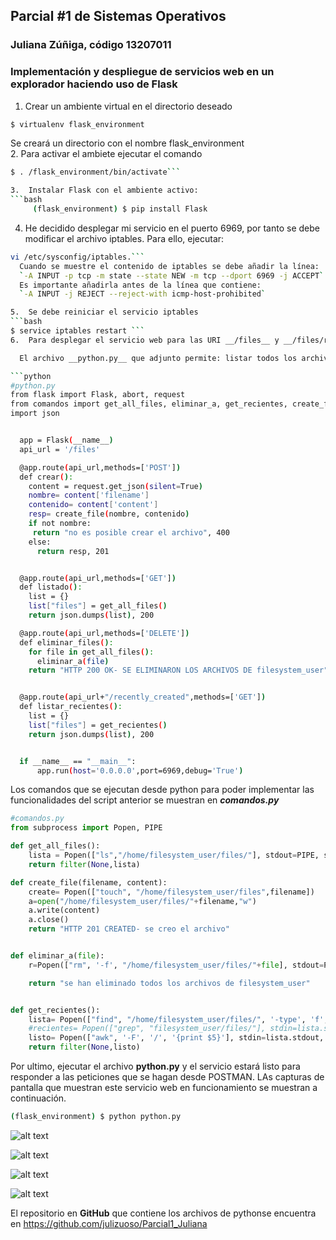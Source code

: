 ## Parcial #1 de Sistemas Operativos  
### Juliana Zúñiga, código 13207011

### Implementación y despliegue de servicios web en un explorador haciendo uso de Flask

1.	Crear un ambiente virtual en el directorio deseado  
```bash
$ virtualenv flask_environment
```  
Se creará un directorio con el nombre flask_environment  
2.	Para activar el ambiete ejecutar el comando
```bash
$ . /flask_environment/bin/activate```

3.  Instalar Flask con el ambiente activo:
```bash
     (flask_environment) $ pip install Flask
```
4.	He decidido desplegar mi servicio en el puerto 6969, por tanto se debe modificar el archivo iptables. Para ello, ejecutar:
```bash
vi /etc/sysconfig/iptables.```
  Cuando se muestre el contenido de iptables se debe añadir la línea:  
  `-A INPUT -p tcp -m state --state NEW -m tcp --dport 6969 -j ACCEPT`  
  Es importante añadirla antes de la línea que contiene:  
  `-A INPUT -j REJECT --reject-with icmp-host-prohibited`

5.  Se debe reiniciar el servicio iptables  
```bash  
$ service iptables restart ```  
6.  Para desplegar el servicio web para las URI __/files__ y __/files/recently_created___, crer un archivo *.py que soporte las peticiones HTTP que se requieren: __POST, GET__ y __DELETE__.

  El archivo __python.py__ que adjunto permite: listar todos los archivos, borrar todos los archivos y crear un nuevo archivo en el directorio __/home/filesystem_user/files/__

```python
#python.py
from flask import Flask, abort, request
from comandos import get_all_files, eliminar_a, get_recientes, create_file
import json


  app = Flask(__name__)
  api_url = '/files'

  @app.route(api_url,methods=['POST'])
  def crear():
    content = request.get_json(silent=True)
    nombre= content['filename']
    contenido= content['content']
    resp= create_file(nombre, contenido)
    if not nombre:
     return "no es posible crear el archivo", 400
    else:
      return resp, 201


  @app.route(api_url,methods=['GET'])
  def listado():
    list = {}
    list["files"] = get_all_files()
    return json.dumps(list), 200

  @app.route(api_url,methods=['DELETE'])
  def eliminar_files():
    for file in get_all_files():
      eliminar_a(file)
    return "HTTP 200 OK- SE ELIMINARON LOS ARCHIVOS DE filesystem_user", 200


  @app.route(api_url+"/recently_created",methods=['GET'])
  def listar_recientes():
    list = {}
    list["files"] = get_recientes()
    return json.dumps(list), 200


  if __name__ == "__main__":
      app.run(host='0.0.0.0',port=6969,debug='True')
```
  Los comandos que se ejecutan desde python para poder implementar las funcionalidades del script anterior se muestran en ___comandos.py___

```python
#comandos.py
from subprocess import Popen, PIPE

def get_all_files():
	lista = Popen(["ls","/home/filesystem_user/files/"], stdout=PIPE, stderr=PIPE).communicate()[0].split('\n')
	return filter(None,lista)

def create_file(filename, content):
	create= Popen(["touch", "/home/filesystem_user/files",filename])
	a=open("/home/filesystem_user/files/"+filename,"w")
	a.write(content)
	a.close()
	return "HTTP 201 CREATED- se creo el archivo"


def eliminar_a(file):
	r=Popen(["rm", '-f', "/home/filesystem_user/files/"+file], stdout=PIPE, stderr=PIPE)

	return "se han eliminado todos los archivos de filesystem_user"


def get_recientes():
	lista= Popen(["find", "/home/filesystem_user/files/", '-type', 'f', '-mtime', '-1'], stdout=PIPE, stderr=PIPE)
	#recientes= Popen(["grep", "filesystem_user/files/"], stdin=lista.stdout, stdout=PIPE, stderr=PIPE).communicate()[0].split('\n')
	listo= Popen(["awk", '-F', '/', '{print $5}'], stdin=lista.stdout, stdout=PIPE, stderr=PIPE).communicate()[0].split('\n')
	return filter(None,listo)
```

Por ultimo, ejecutar el archivo __python.py__ y el servicio estará listo para responder a las peticiones que se hagan desde POSTMAN. LAs capturas de pantalla que muestran este servicio web en funcionamiento se muestran a continuación.
```bash  
(flask_environment) $ python python.py 
```


![alt text](https://s9.postimg.org/gxmgya1hb/listar.png "Listar todos los archivos")

![alt text](https://s9.postimg.org/4t77haolb/crear.png "Crear nuevo archivo")

![alt text](https://s9.postimg.org/b868dyvb3/eliminar.png "Eliminar archivos")

![alt text](https://s9.postimg.org/nclhuy873/recientes.png "Mostrar archivos recientes")

El repositorio en __GitHub__ que contiene los archivos de pythonse encuentra en https://github.com/julizuoso/Parcial1_Juliana
